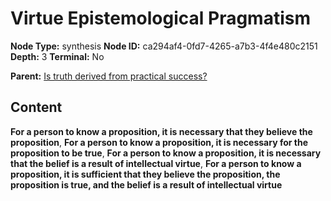 # Virtue Epistemological Pragmatism

**Node Type:** synthesis
**Node ID:** ca294af4-0fd7-4265-a7b3-4f4e480c2151
**Depth:** 3
**Terminal:** No

**Parent:** [Is truth derived from practical success?](is-truth-derived-from-practical-success.md)

## Content

**For a person to know a proposition, it is necessary that they believe the proposition**, **For a person to know a proposition, it is necessary for the proposition to be true**, **For a person to know a proposition, it is necessary that the belief is a result of intellectual virtue**, **For a person to know a proposition, it is sufficient that they believe the proposition, the proposition is true, and the belief is a result of intellectual virtue**
